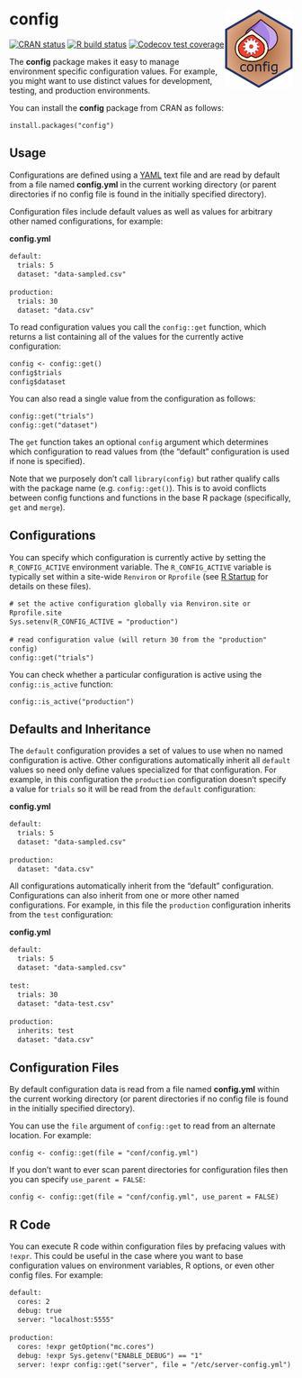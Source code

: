
<!-- README.md is generated from README.Rmd. Please edit that file -->

# config <img src='man/figures/logo.svg' align="right" height="139" />

<!-- badges: start -->

[![CRAN
status](https://www.r-pkg.org/badges/version/config)](https://CRAN.R-project.org/package=config)
[![R build
status](https://github.com/rstudio/config/workflows/R-CMD-check/badge.svg)](https://github.com/rstudio/config/actions)
[![Codecov test
coverage](https://codecov.io/gh/rstudio/config/branch/master/graph/badge.svg)](https://codecov.io/gh/rstudio/config?branch=master)
<!-- badges: end -->

The **config** package makes it easy to manage environment specific
configuration values. For example, you might want to use distinct values
for development, testing, and production environments.

You can install the **config** package from CRAN as follows:

    install.packages("config")

## Usage

Configurations are defined using a
[YAML](http://www.yaml.org/about.html) text file and are read by default
from a file named **config.yml** in the current working directory (or
parent directories if no config file is found in the initially specified
directory).

Configuration files include default values as well as values for
arbitrary other named configurations, for example:

**config.yml**

    default:
      trials: 5
      dataset: "data-sampled.csv"
      
    production:
      trials: 30
      dataset: "data.csv"

To read configuration values you call the `config::get` function, which
returns a list containing all of the values for the currently active
configuration:

    config <- config::get()
    config$trials
    config$dataset

You can also read a single value from the configuration as follows:

    config::get("trials")
    config::get("dataset")

The `get` function takes an optional `config` argument which determines
which configuration to read values from (the “default” configuration is
used if none is specified).

Note that we purposely don’t call `library(config)` but rather qualify
calls with the package name (e.g. `config::get()`). This is to avoid
conflicts between config functions and functions in the base R package
(specifically, `get` and `merge`).

## Configurations

You can specify which configuration is currently active by setting the
`R_CONFIG_ACTIVE` environment variable. The `R_CONFIG_ACTIVE` variable
is typically set within a site-wide `Renviron` or `Rprofile` (see [R
Startup](https://stat.ethz.ch/R-manual/R-devel/library/base/html/Startup.html)
for details on these files).

    # set the active configuration globally via Renviron.site or Rprofile.site
    Sys.setenv(R_CONFIG_ACTIVE = "production")

    # read configuration value (will return 30 from the "production" config)
    config::get("trials")

You can check whether a particular configuration is active using the
`config::is_active` function:

    config::is_active("production")

## Defaults and Inheritance

The `default` configuration provides a set of values to use when no
named configuration is active. Other configurations automatically
inherit all `default` values so need only define values specialized for
that configuration. For example, in this configuration the `production`
configuration doesn’t specify a value for `trials` so it will be read
from the `default` configuration:

**config.yml**

    default:
      trials: 5
      dataset: "data-sampled.csv"
      
    production:
      dataset: "data.csv"

All configurations automatically inherit from the “default”
configuration. Configurations can also inherit from one or more other
named configurations. For example, in this file the `production`
configuration inherits from the `test` configuration:

**config.yml**

    default:
      trials: 5
      dataset: "data-sampled.csv"

    test:
      trials: 30
      dataset: "data-test.csv"
      
    production:
      inherits: test
      dataset: "data.csv"

## Configuration Files

By default configuration data is read from a file named **config.yml**
within the current working directory (or parent directories if no config
file is found in the initially specified directory).

You can use the `file` argument of `config::get` to read from an
alternate location. For example:

    config <- config::get(file = "conf/config.yml")

If you don’t want to ever scan parent directories for configuration
files then you can specify `use_parent = FALSE`:

    config <- config::get(file = "conf/config.yml", use_parent = FALSE)

## R Code

You can execute R code within configuration files by prefacing values
with `!expr`. This could be useful in the case where you want to base
configuration values on environment variables, R options, or even other
config files. For example:

    default:
      cores: 2
      debug: true
      server: "localhost:5555"
       
    production:
      cores: !expr getOption("mc.cores")
      debug: !expr Sys.getenv("ENABLE_DEBUG") == "1"
      server: !expr config::get("server", file = "/etc/server-config.yml")
